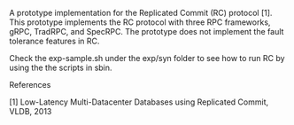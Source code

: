 A prototype implementation for the Replicated Commit (RC) protocol [1]. This
prototype implements the RC protocol with three RPC frameworks, gRPC, TradRPC,
and SpecRPC. The prototype does not implement the fault tolerance features in
RC.

Check the exp-sample.sh under the exp/syn folder to see how to run RC by using
the the scripts in sbin.

References

[1] Low-Latency Multi-Datacenter Databases using Replicated Commit, VLDB, 2013
